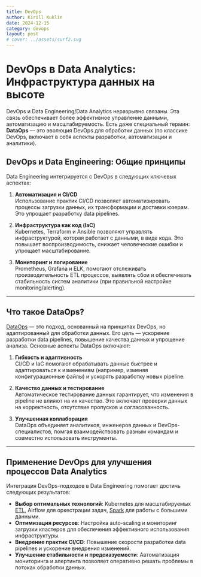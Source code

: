 ```yaml
---
title: DevOps
author: Kirill Kuklin
date: 2024-12-15
category: devops
layout: post
# cover: ../assets/surf2.svg
---
```

# DevOps в Data Analytics: Инфраструктура данных на высоте

DevOps и Data Engineering/Data Analytics неразрывно связаны. Эта связь обеспечивает более эффективное
управление данными, автоматизацию и масштабируемость. Есть даже специальный термин: **DataOps** — это эволюция DevOps 
для обработки данных (по классике DevOps, включает в себя аспекты разработки, автоматизации и аналитики).

## DevOps и Data Engineering: Общие принципы

Data Engineering интегрируется с DevOps в следующих ключевых аспектах:

1. **Автоматизация и CI/CD**  
   Использование практик CI/CD позволяет автоматизировать процессы загрузки данных, их трансформации и доставки 
юзерам. Это упрощает разработку data pipelines.

2. **Инфраструктура как код (IaC)**  
   Kubernetes, Terraform и Ansible позволяют управлять инфраструктурой, которая работает с данными, в виде кода. Это 
повышает воспроизводимость, снижает человеческие ошибки и упрощает масштабирование.

3. **Мониторинг и логирование**  
   Prometheus, Grafana и ELK, помогают отслеживать производительность ETL процессов, выявлять сбои и обеспечивать 
стабильность систем аналитики (при правильной настройке monitoring/alerting).

---

## Что такое DataOps?

[DataOps](https://ru.wikipedia.org/wiki/DataOps) — это подход, основанный на принципах DevOps, но адаптированный для 
обработки данных. Его цель — ускорение разработки data pipelines, повышение качества данных и упрощение анализа. 
Основные аспекты DataOps включают:

1. **Гибкость и адаптивность**  
   CI/CD и IaC помогают обрабатывать данные быстрее и адаптироваться к изменениям (например, изменяя конфигурационные 
файлы) и ускорять разработку новых pipeline.

2. **Качество данных и тестирование**  
   Автоматическое тестирование данных гарантирует, что изменения в pipeline не влияют на их качество. Это включает 
проверки данных на корректность, отсутствие пропусков и согласованность.

3. **Улучшенная коллаборация**  
   DataOps объединяет аналитиков, инженеров данных и DevOps-специалистов, помгая взаимодействовать разным командам и
совместно использовать инструменты.

---

## Применение DevOps для улучшения процессов Data Analytics

Интеграция DevOps-подходов в Data Engineering помогает достичь следующих результатов:

- **Выбор оптимальных технологий**: Kubernetes для масштабируемых [ETL](2023-11-03-etl.md), 
Airflow для оркестрации задач, [Spark](2023-11-09-spark.md) для работы с большими данными.  
- **Оптимизация ресурсов**: Настройка auto-scaling и мониторинг загрузки кластеров для обеспечения эффективного 
использования инфраструктуры.  
- **Внедрение практик CI/CD**: Повышение скорости разработки data pipelines и ускорение внедрения изменений.  
- **Улучшение стабильности и предсказуемости**: Автоматизация мониторинга и алертинга позволяет оперативно решать 
проблемы в потоках обработки данных.